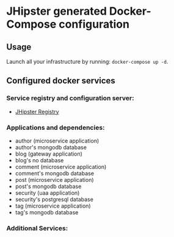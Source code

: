 # JHipster generated Docker-Compose configuration

## Usage

Launch all your infrastructure by running: `docker-compose up -d`.

## Configured docker services

### Service registry and configuration server:
- [JHipster Registry](http://localhost:8761)

### Applications and dependencies:
- author (microservice application)
- author's mongodb database
- blog (gateway application)
- blog's no database
- comment (microservice application)
- comment's mongodb database
- post (microservice application)
- post's mongodb database
- security (uaa application)
- security's postgresql database
- tag (microservice application)
- tag's mongodb database

### Additional Services:

